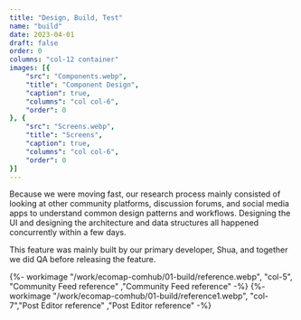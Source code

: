 ```yaml
---
title: "Design, Build, Test"
name: "build"
date: 2023-04-01
draft: false
order: 0
columns: "col-12 container"
images: [{
    "src": "Components.webp",
    "title": "Component Design",
    "caption": true,
    "columns": "col col-6",
    "order": 0
}, {
    "src": "Screens.webp",
    "title": "Screens",
    "caption": true,
    "columns": "col col-6",
    "order": 0
}]
---
```

<div class="col col-12 sm-6 md-5">
Because we were moving fast, our research process mainly consisted of looking at other community platforms, discussion forums, and social media apps to understand common design patterns and workflows.  Designing the UI and designing the architecture and data structures all happened concurrently within a few days.

This feature was mainly built by our primary developer, Shua, and together we did QA before releasing the feature.
</div>
<div class="col col-12 sm-6 md-7 container">
{%- workimage "/work/ecomap-comhub/01-build/reference.webp", "col-5", "Community Feed reference" ,"Community Feed reference"  -%}
{%- workimage "/work/ecomap-comhub/01-build/reference1.webp",  "col-7","Post Editor reference"  ,"Post Editor reference" -%}
</div>